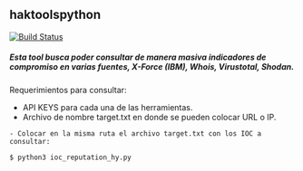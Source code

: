 ## haktoolspython
[![Build Status](https://travis-ci.org/joemccann/dillinger.svg?branch=master)](https://desplieguedigital.com)

##### Esta tool busca poder consultar de manera masiva indicadores de compromiso en varias fuentes, X-Force (IBM), Whois, Virustotal, Shodan.

Requerimientos para consultar:
- API KEYS para cada una de las herramientas.
- Archivo de nombre target.txt en donde se pueden colocar URL o IP.

`- Colocar en la misma ruta el archivo target.txt con los IOC a consultar:`

```sh
$ python3 ioc_reputation_hy.py
```
